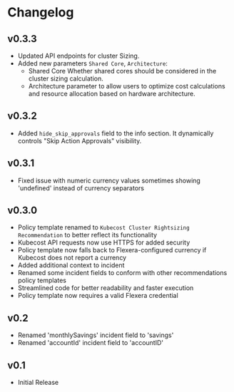 # Changelog

## v0.3.3

- Updated API endpoints for cluster Sizing.
- Added new parameters `Shared Core`, `Architecture`:
  - Shared Core Whether shared cores should be considered in the cluster sizing calculation.
  - Architecture parameter to allow users to optimize cost calculations and resource allocation based on hardware architecture.

## v0.3.2

- Added `hide_skip_approvals` field to the info section. It dynamically controls "Skip Action Approvals" visibility.

## v0.3.1

- Fixed issue with numeric currency values sometimes showing 'undefined' instead of currency separators

## v0.3.0

- Policy template renamed to `Kubecost Cluster Rightsizing Recommendation` to better reflect its functionality
- Kubecost API requests now use HTTPS for added security
- Policy template now falls back to Flexera-configured currency if Kubecost does not report a currency
- Added additional context to incident
- Renamed some incident fields to conform with other recommendations policy templates
- Streamlined code for better readability and faster execution
- Policy template now requires a valid Flexera credential

## v0.2

- Renamed 'monthlySavings' incident field to 'savings'
- Renamed 'accountId' incident field to 'accountID'

## v0.1

- Initial Release

